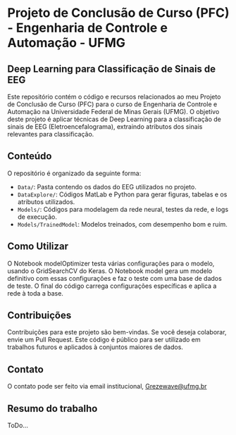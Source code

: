 # Projeto de Conclusão de Curso (PFC) - Engenharia de Controle e Automação - UFMG

## Deep Learning para Classificação de Sinais de EEG

Este repositório contém o código e recursos relacionados ao meu Projeto de Conclusão de Curso (PFC) para o curso de Engenharia de Controle e Automação na Universidade Federal de Minas Gerais (UFMG). O objetivo deste projeto é aplicar técnicas de Deep Learning para a classificação de sinais de EEG (Eletroencefalograma), extraindo atributos dos sinais relevantes para classificação.

## Conteúdo

O repositório é organizado da seguinte forma:

- `Data/`: Pasta contendo os dados do EEG utilizados no projeto.
- `DataExplore/`: Códigos MatLab e Python para gerar figuras, tabelas e os atributos utilizados.
- `Models/`: Códigos para modelagem da rede neural, testes da rede, e logs de execução.
- `Models/TrainedModel`: Modelos treinados, com desempenho bom e ruim.

## Como Utilizar

O Notebook modelOptimizer testa várias configurações para o modelo, usando o GridSearchCV do Keras. O Notebook model gera um modelo definitivo com essas configurações e faz o teste com uma base de dados de teste. O final do código carrega configurações específicas e aplica a rede à toda a base.

## Contribuições

Contribuições para este projeto são bem-vindas. Se você deseja colaborar, envie um Pull Request. Este código é público para ser utilizado em trabalhos futuros e aplicados à conjuntos maiores de dados.

## Contato

O contato pode ser feito via email institucional, Grezewave@ufmg.br

## Resumo do trabalho

ToDo...
